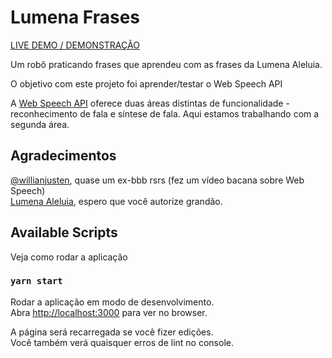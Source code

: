 # Lumena Frases

[LIVE DEMO / DEMONSTRAÇÃO](https://leocosta.dev/lumena)

Um robô praticando frases que aprendeu com as frases da Lumena Aleluia.

O objetivo com este projeto foi aprender/testar o Web Speech API

A [Web Speech API](https://developer.mozilla.org/en-US/docs/Web/API/Web_Speech_API/Using_the_Web_Speech_API) oferece duas áreas distintas de funcionalidade - reconhecimento de fala e síntese de fala. Aqui estamos trabalhando com a segunda área.


## Agradecimentos
[@willianjusten](https://github.com/willianjusten), quase um ex-bbb rsrs (fez um vídeo bacana sobre Web Speech)\
[Lumena Aleluia](https://www.instagram.com/lumena.aleluia), espero que você autorize grandão.

## Available Scripts

Veja como rodar a aplicação

### `yarn start`

Rodar a aplicação em modo de desenvolvimento.\
Abra [http://localhost:3000](http://localhost:3000) para ver no browser.

A página será recarregada se você fizer edições.\
Você também verá quaisquer erros de lint no console.

